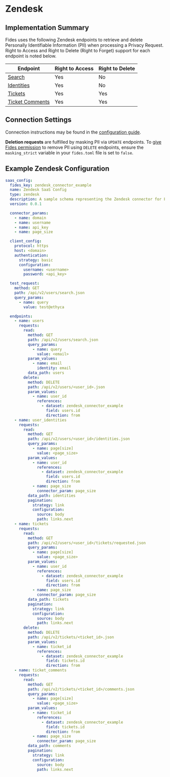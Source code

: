 
# Zendesk

## Implementation Summary

Fides uses the following Zendesk endpoints to retrieve and delete Personally Identifiable Information (PII) when processing a Privacy Request. Right to Access and Right to Delete (Right to Forget) support for each endpoint is noted below.

|Endpoint | Right to Access | Right to Delete |
|----|----|----|
|[Search](https://developer.zendesk.com/api-reference/ticketing/ticket-management/search/) | Yes | No |
|[Identities](https://developer.zendesk.com/api-reference/ticketing/users/user_identities/) | Yes | No |
|[Tickets](https://developer.zendesk.com/api-reference/ticketing/tickets/tickets/) | Yes | Yes |
|[Ticket Comments](https://developer.zendesk.com/api-reference/ticketing/tickets/ticket_comments/) | Yes | Yes |

## Connection Settings

Connection instructions may be found in the [configuration guide](../saas_config).

**Deletion requests** are fulfilled by masking PII via `UPDATE` endpoints. To [give Fides permission](../../../get_started/configuration#configuration-variable-reference) to remove PII using `DELETE` endpoints, ensure the `masking_strict` variable in your `fides.toml` file is set to `false`.

## Example Zendesk Configuration

```yaml
saas_config:
  fides_key: zendesk_connector_example
  name: Zendesk SaaS Config
  type: zendesk
  description: A sample schema representing the Zendesk connector for Fides
  version: 0.0.1

  connector_params:
    - name: domain
    - name: username
    - name: api_key
    - name: page_size

  client_config:
    protocol: https
    host: <domain>
    authentication:
      strategy: basic
      configuration:
        username: <username>
        password: <api_key>

  test_request:
    method: GET
    path: /api/v2/users/search.json
    query_params:
      - name: query
        value: test@ethyca

  endpoints:
    - name: users
      requests:
        read:
          method: GET
          path: /api/v2/users/search.json
          query_params:
            - name: query
              value: <email>
          param_values:
            - name: email
              identity: email
          data_path: users
        delete:
          method: DELETE
          path: /api/v2/users/<user_id>.json
          param_values:
            - name: user_id
              references:
                - dataset: zendesk_connector_example
                  field: users.id
                  direction: from
    - name: user_identities
      requests:
        read:
          method: GET
          path: /api/v2/users/<user_id>/identities.json
          query_params:
            - name: page[size]
              value: <page_size>
          param_values:
            - name: user_id
              references:
                - dataset: zendesk_connector_example
                  field: users.id
                  direction: from
            - name: page_size
              connector_param: page_size
          data_path: identities
          pagination:
            strategy: link
            configuration:
              source: body
              path: links.next
    - name: tickets
      requests:
        read:
          method: GET
          path: /api/v2/users/<user_id>/tickets/requested.json
          query_params:
            - name: page[size]
              value: <page_size>
          param_values:
            - name: user_id
              references:
                - dataset: zendesk_connector_example
                  field: users.id
                  direction: from
            - name: page_size
              connector_param: page_size
          data_path: tickets
          pagination:
            strategy: link
            configuration:
              source: body
              path: links.next
        delete:
          method: DELETE
          path: /api/v2/tickets/<ticket_id>.json
          param_values:
            - name: ticket_id
              references:
                - dataset: zendesk_connector_example
                  field: tickets.id
                  direction: from
    - name: ticket_comments
      requests:
        read:
          method: GET
          path: /api/v2/tickets/<ticket_id>/comments.json
          query_params:
            - name: page[size]
              value: <page_size>
          param_values:
            - name: ticket_id
              references:
                - dataset: zendesk_connector_example
                  field: tickets.id
                  direction: from
            - name: page_size
              connector_param: page_size
          data_path: comments
          pagination:
            strategy: link
            configuration:
              source: body
              path: links.next
```
